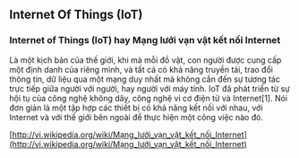 
## Internet Of Things (IoT)

### Internet of Things (IoT) hay Mạng lưới vạn vật kết nối Internet

Là một kịch bản của thế giới, khi mà mỗi đồ vật, con người được cung cấp một định danh của riêng mình, và tất cả có khả năng truyền tải, trao đổi thông tin, dữ liệu qua một mạng duy nhất mà không cần đến sự tương tác trực tiếp giữa người với người, hay người với máy tính. IoT đã phát triển từ sự hội tụ của công nghệ không dây, công nghệ vi cơ điện tử và Internet[1]. Nói đơn giản là một tập hợp các thiết bị có khả năng kết nối với nhau, với Internet và với thế giới bên ngoài để thực hiện một công việc nào đó.


[http://vi.wikipedia.org/wiki/Mạng_lưới_vạn_vật_kết_nối_Internet](http://vi.wikipedia.org/wiki/Mạng_lưới_vạn_vật_kết_nối_Internet)